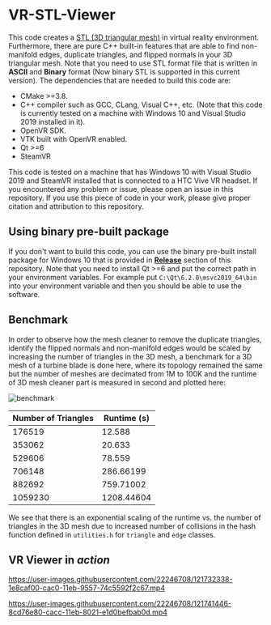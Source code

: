 # VR-STL-Viewer

This code creates a [STL (3D triangular mesh)](https://en.wikipedia.org/wiki/STL_(file_format)) in virtual reality environment. Furthermore, there are pure C++ built-in features that are able to find non-manifold edges, duplicate triangles, and flipped normals in your 3D triangular mesh. Note that you need to use STL format file that is written in **ASCII** and **Binary** format (Now binary STL is supported in this current version). The dependencies that are needed to build this code are:
* CMake >=3.8.
* C++ compiler such as GCC, CLang, Visual C++, etc. (Note that this code is currently tested on a machine with Windows 10 and Visual Studio 2019 installed in it).
* OpenVR SDK.
* VTK built with OpenVR enabled.
* Qt >=6
* SteamVR

This code is tested on a machine that has Windows 10 with Visual Studio 2019 and SteamVR installed that is connected to a HTC Vive VR headset. If you encountered any problem or issue, please open an issue in this repository. If you use this piece of code in your work, please give proper citation and attribution to this repository.

## Using binary pre-built package

If you don't want to build this code, you can use the binary pre-built install package for Windows 10 that is provided in [**Release**](https://github.com/myousefi2016/VR-STL-Viewer/releases/download/1.0/VR.STL.Viewer.msi) section of this repository. Note that you need to install Qt >=6 and put the correct path in your environment variables. For example put `C:\Qt\6.2.0\msvc2019_64\bin` into your environment variable and then you should be able to use the software.

## Benchmark

In order to observe how the mesh cleaner to remove the duplicate triangles, identify the flipped normals and non-manifold edges would be scaled by increasing the number of triangles in the 3D mesh, a benchmark for a 3D mesh of a turbine blade is done here, where its topology remained the same but the number of meshes are decimated from 1M to 100K and the runtime of 3D mesh cleaner part is measured in second and plotted here:

![benchmark](https://user-images.githubusercontent.com/22246708/122986708-c5e5cd80-d36d-11eb-9fde-6f92165a34c1.png)

| Number of Triangles |	Runtime (s) |
| ---- | ---- |
| 176519 | 12.588 |
| 353062 | 20.633 |
| 529606 |	78.559 |
| 706148 | 286.66199 |
| 882692 | 759.71002 |
| 1059230 | 1208.44604 |

We see that there is an exponential scaling of the runtime vs. the number of triangles in the 3D mesh due to increased number of collisions in the hash function defined in `utilities.h` for `triangle` and `edge` classes.

## VR Viewer in *action*

https://user-images.githubusercontent.com/22246708/121732338-1e8caf00-cac0-11eb-9557-74c5592f2c67.mp4


https://user-images.githubusercontent.com/22246708/121741446-8cd76e80-cacc-11eb-8021-e1d0befbab0d.mp4

